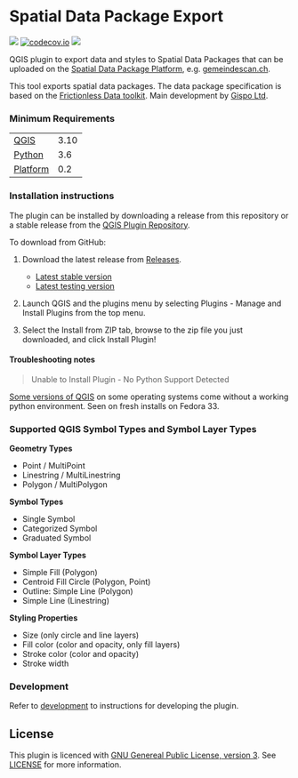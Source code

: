 # Spatial Data Package Export
![](https://github.com/cividi/spatial-data-package-export/workflows/Tests/badge.svg)
[![codecov.io](https://codecov.io/github/cividi/spatial-data-package-export/coverage.svg?branch=master)](https://codecov.io/github/cividi/spatial-data-package-export?branch=master)
![](https://github.com/cividi/spatial-data-package-export/workflows/Release/badge.svg)

QGIS plugin to export data and styles to Spatial Data Packages that can be uploaded on the [Spatial Data Package Platform](https://github.com/cividi/spatial-data-package-platform), e.g. [gemeindescan.ch](https://gemeindescan.ch).

This tool exports spatial data packages. The data package specification is based on the [Frictionless Data toolkit](https://frictionlessdata.io/).
Main development by [Gispo Ltd](https://www.gispo.fi/en/home/).

### Minimum Requirements

| | |
|-|-|
| [QGIS](https://qgis.org/) | 3.10 |
| [Python](https://www.python.org/downloads/) | 3.6 |
| [Platform](https://github.com/cividi/spatial-data-package-platform/releases) | 0.2 |


### Installation instructions

The plugin can be installed by downloading a release from this 
repository or a stable release from the [QGIS Plugin Repository](https://plugins.qgis.org/plugins/SpatialDataPackageExport/).

To download from GitHub:

1. Download the latest release from [Releases](https://github.com/cividi/spatial-data-package-export/releases).

    - [Latest stable version](https://github.com/cividi/spatial-data-package-export/releases/download/0.1.0/SpatialDataPackageExport.0.1.0.zip)
    - [Latest testing version](https://github.com/cividi/spatial-data-package-export/releases/download/0.2.0-rc1/SpatialDataPackageExport.0.2.0-rc1.zip)

2. Launch QGIS and the plugins menu by selecting Plugins - Manage and Install Plugins from the top menu.

3. Select the Install from ZIP tab, browse to the zip file you just downloaded, and click Install Plugin!

#### Troubleshooting notes

> Unable to Install Plugin - No Python Support Detected

[Some versions of QGIS](https://github.com/qgis/QGIS/issues/32135) on some operating systems come without a working python environment. Seen on fresh installs on Fedora 33.

### Supported QGIS Symbol Types and Symbol Layer Types

**Geometry Types**
- Point / MultiPoint
- Linestring / MultiLinestring
- Polygon / MultiPolygon

**Symbol Types**
- Single Symbol
- Categorized Symbol
- Graduated Symbol

**Symbol Layer Types**
- Simple Fill (Polygon)
- Centroid Fill Circle (Polygon, Point)
- Outline: Simple Line (Polygon)
- Simple Line (Linestring)

**Styling Properties**
- Size (only circle and line layers)
- Fill color (color and opacity, only fill layers)
- Stroke color (color and opacity)
- Stroke width

### Development

Refer to [development](docs/development.md) to instructions for developing the plugin.

## License
This plugin is licenced with 
[GNU Genereal Public License, version 3](https://www.gnu.org/licenses/gpl-3.0.html). 
See [LICENSE](LICENSE) for more information.
